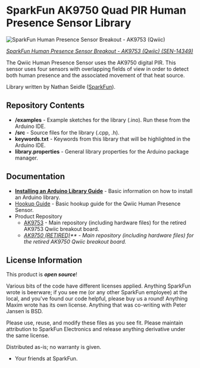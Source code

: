 SparkFun AK9750 Quad PIR Human Presence Sensor Library
===========================================================

![SparkFun Human Presence Sensor Breakout - AK9753 (Qwiic)](https://cdn.sparkfun.com//assets/parts/1/2/3/3/1/14349-01.jpg)

[*SparkFun Human Presence Sensor Breakout - AK9753 (Qwiic) (SEN-14349)*](https://www.sparkfun.com/products/14349)

The Qwiic Human Presence Sensor uses the AK9750 digital PIR. This sensor uses four sensors with overlapping fields of view in order to detect both human presence and the associated movement of that heat source.

Library written by Nathan Seidle ([SparkFun](http://www.sparkfun.com)).

Repository Contents
-------------------

* **/examples** - Example sketches for the library (.ino). Run these from the Arduino IDE. 
* **/src** - Source files for the library (.cpp, .h).
* **keywords.txt** - Keywords from this library that will be highlighted in the Arduino IDE. 
* **library.properties** - General library properties for the Arduino package manager. 

Documentation
--------------

* **[Installing an Arduino Library Guide](https://learn.sparkfun.com/tutorials/installing-an-arduino-library)** - Basic information on how to install an Arduino library.
* [Hookup Guide](https://learn.sparkfun.com/tutorials/qwiic-human-presence-sensor-ak9753-hookup-guide) - Basic hookup guide for the Qwiic Human Presence Sensor.
* Product Repository
  * [AK9753](https://github.com/sparkfun/Qwiic_Human_Presence_Sensor_Breakout_AK9753) - Main repository (including hardware files) for the retired AK9753 Qwiic breakout board.
  * _[AK9750 (RETIRED)](https://github.com/sparkfunx/Qwiic_Human_Presence_Sensor-AK9750)** - Main repository (including hardware files) for the retired AK9750 Qwiic breakout board._

License Information
-------------------

This product is _**open source**_! 

Various bits of the code have different licenses applied. Anything SparkFun wrote is beerware; if you see me (or any other SparkFun employee) at the local, and you've found our code helpful, please buy us a round! Anything Maxim wrote has its own license. Anything that was co-writing with Peter Jansen is BSD.

Please use, reuse, and modify these files as you see fit. Please maintain attribution to SparkFun Electronics and release anything derivative under the same license.

Distributed as-is; no warranty is given.

- Your friends at SparkFun.
